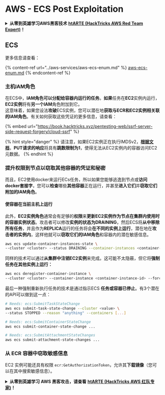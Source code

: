 # AWS - ECS Post Exploitation

<details>

<summary><strong>从零到英雄学习AWS黑客技术</strong> <a href="https://training.hacktricks.xyz/courses/arte"><strong>htARTE (HackTricks AWS Red Team Expert)</strong></a><strong>！</strong></summary>

支持HackTricks的其他方式：

* 如果您想在**HackTricks中看到您的公司广告**或**下载HackTricks的PDF版本**，请查看[**订阅计划**](https://github.com/sponsors/carlospolop)！
* 获取[**官方PEASS & HackTricks商品**](https://peass.creator-spring.com)
* 发现[**PEASS家族**](https://opensea.io/collection/the-peass-family)，我们独家的[**NFTs系列**](https://opensea.io/collection/the-peass-family)
* **加入** 💬 [**Discord群组**](https://discord.gg/hRep4RUj7f) 或 [**telegram群组**](https://t.me/peass) 或在 **Twitter** 🐦 上**关注**我 [**@carlospolopm**](https://twitter.com/carlospolopm)**。**
* **通过向** [**HackTricks**](https://github.com/carlospolop/hacktricks) 和 [**HackTricks Cloud**](https://github.com/carlospolop/hacktricks-cloud) github仓库提交PR来分享您的黑客技巧。

</details>

## ECS

更多信息请查看：

{% content-ref url="../aws-services/aws-ecs-enum.md" %}
[aws-ecs-enum.md](../aws-services/aws-ecs-enum.md)
{% endcontent-ref %}

### 主机IAM角色

在ECS中，**IAM角色可以分配给容器内运行的任务**。**如果**任务在**EC2**实例内运行，**EC2实例**将有**另一个IAM**角色附加到它。\
这意味着，如果您设法**攻破**ECS实例，您可以潜在地**获取与ECR和EC2实例相关联的IAM角色**。有关如何获取这些凭证的更多信息，请查看：

{% embed url="https://book.hacktricks.xyz/pentesting-web/ssrf-server-side-request-forgery/cloud-ssrf" %}

{% hint style="danger" %}
请注意，如果EC2实例正在执行IMDSv2，[**根据文档**](https://docs.aws.amazon.com/AWSEC2/latest/UserGuide/instance-metadata-v2-how-it-works.html)，**PUT请求的响应**将具有**跳数限制为1**，使得无法从EC2实例内的容器访问EC2元数据。
{% endhint %}

### 提升权限到节点以窃取其他容器的凭证和秘密

而且，EC2使用docker来运行ECs任务，所以如果您能够逃逸到节点或**访问docker套接字**，您可以**检查**哪些**其他容器**正在运行，并甚至**进入它们**并**窃取它们附加的IAM角色**。

#### 使容器在当前主机上运行

此外，**EC2实例角色**通常会有足够的**权限**来**更新EC2实例作为节点在集群内使用时的容器实例状态**。攻击者可以修改**实例的状态为DRAINING**，然后ECS将**从中移除所有任务**，并且作为**REPLICA**运行的任务将会**在不同的实例上运行**，潜在地在**攻击者的实例内**，这样他就可以**窃取它们的IAM角色**和容器内的潜在敏感信息。
```bash
aws ecs update-container-instances-state \
--cluster <cluster> --status DRAINING --container-instances <container-instance-id>
```
同样的技术可以通过**从集群中注销EC2实例**来完成。这可能不太隐蔽，但它将**强制任务在其他实例上运行：**
```bash
aws ecs deregister-container-instance \
--cluster <cluster> --container-instance <container-instance-id> --force
```
最后一种强制重新执行任务的技术是通过指示ECS **任务或容器已停止**。有3个潜在的API可以做到这一点：
```bash
# Needs: ecs:SubmitTaskStateChange
aws ecs submit-task-state-change --cluster <value> \
--status STOPPED --reason "anything" --containers [...]

# Needs: ecs:SubmitContainerStateChange
aws ecs submit-container-state-change ...

# Needs: ecs:SubmitAttachmentStateChanges
aws ecs submit-attachment-state-changes ...
```
### 从 ECR 容器中窃取敏感信息

EC2 实例可能还具有权限 `ecr:GetAuthorizationToken`，允许其**下载镜像**（您可以在其中搜索敏感信息）。

<details>

<summary><strong>从零到英雄学习 AWS 黑客攻击，请查看</strong> <a href="https://training.hacktricks.xyz/courses/arte"><strong>htARTE (HackTricks AWS 红队专家)</strong></a><strong>！</strong></summary>

其他支持 HackTricks 的方式：

* 如果您希望在 HackTricks 中看到您的**公司广告**或**下载 HackTricks 的 PDF**，请查看[**订阅计划**](https://github.com/sponsors/carlospolop)！
* 获取[**官方 PEASS & HackTricks 商品**](https://peass.creator-spring.com)
* 探索[**PEASS 家族**](https://opensea.io/collection/the-peass-family)，我们独家的 [**NFTs**](https://opensea.io/collection/the-peass-family) 收藏
* **加入** 💬 [**Discord 群组**](https://discord.gg/hRep4RUj7f) 或 [**telegram 群组**](https://t.me/peass) 或在 **Twitter** 🐦 上**关注**我 [**@carlospolopm**](https://twitter.com/carlospolopm)**。**
* **通过向** [**HackTricks**](https://github.com/carlospolop/hacktricks) 和 [**HackTricks Cloud**](https://github.com/carlospolop/hacktricks-cloud) github 仓库提交 PR 来**分享您的黑客技巧。

</details>
